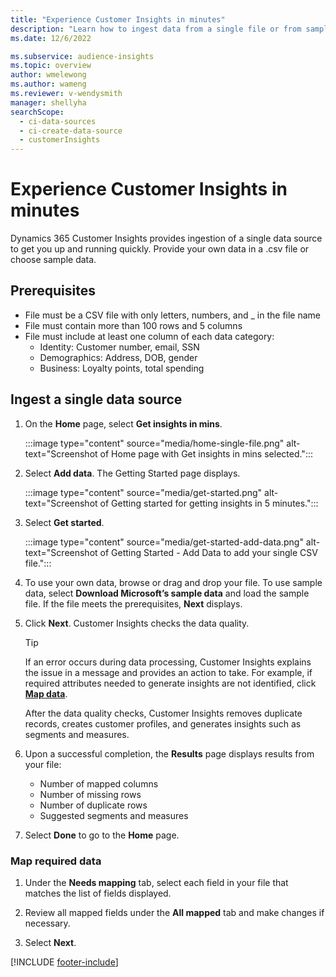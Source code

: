 ```yaml
---
title: "Experience Customer Insights in minutes"
description: "Learn how to ingest data from a single file or from sample data"
ms.date: 12/6/2022

ms.subservice: audience-insights
ms.topic: overview
author: wmelewong
ms.author: wameng
ms.reviewer: v-wendysmith
manager: shellyha
searchScope: 
  - ci-data-sources
  - ci-create-data-source
  - customerInsights
---
```


# Experience Customer Insights in minutes

Dynamics 365 Customer Insights provides ingestion of a single data source to get you up and running quickly. Provide your own data in a .csv file or choose sample data.

## Prerequisites

- File must be a CSV file with only letters, numbers, and _ in the file name
- File must contain more than 100 rows and 5 columns
- File must include at least one column of each data category:
  - Identity: Customer number, email, SSN
  - Demographics: Address, DOB, gender
  - Business: Loyalty points, total spending

## Ingest a single data source

1. On the **Home** page, select **Get insights in mins**.

   :::image type="content" source="media/home-single-file.png" alt-text="Screenshot of Home page with Get insights in mins selected.":::

1. Select **Add data**. The Getting Started page displays.

   :::image type="content" source="media/get-started.png" alt-text="Screenshot of Getting started for getting insights in 5 minutes.":::

1. Select **Get started**.

   :::image type="content" source="media/get-started-add-data.png" alt-text="Screenshot of Getting Started - Add Data to add your single CSV file.":::

1. To use your own data, browse or drag and drop your file. To use sample data, select **Download Microsoft’s sample data** and load the sample file. If the file meets the prerequisites, **Next** displays.

1. Click **Next**. Customer Insights checks the data quality.

   > [!TIP]
   > If an error occurs during data processing, Customer Insights explains the issue in a message and provides an action to take. For example, if required attributes needed to generate insights are not identified, click [**Map data**](#map-required-data).

   After the data quality checks, Customer Insights removes duplicate records, creates customer profiles, and generates insights such as segments and measures.

1. Upon a successful completion, the **Results** page displays results from your file:
   - Number of mapped columns
   - Number of missing rows
   - Number of duplicate rows
   - Suggested segments and measures

1. Select **Done** to go to the **Home** page.

### Map required data

1. Under the **Needs mapping** tab, select each field in your file that matches the list of fields displayed.

1. Review all mapped fields under the **All mapped** tab and make changes if necessary.

1. Select **Next**.

[!INCLUDE [footer-include](includes/footer-banner.md)]

